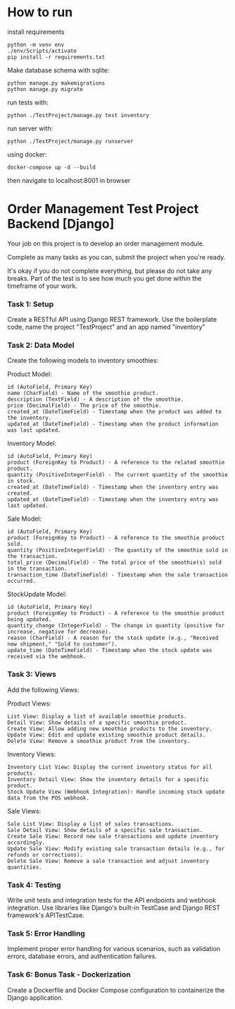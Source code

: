 # How to run


install requirements
```
python -m venv env
./env/Scripts/activate
pip install -r requirements.txt
```

Make database schema with sqlite: 

```
python manage.py makemigrations
python manage.py migrate
```
run tests with:
```
python ./TestProject/manage.py test inventory
```

run server with:
```
python ./TestProject/manage.py runserver
```
using docker:
```
docker-compose up -d --build
```
then navigate to localhost:8001 in browser


# Order Management Test Project Backend [Django]

Your job on this project is to develop an order management module.

Complete as many tasks as you can, submit the project when you're ready. 

It's okay if you do not complete everything, but please do not take any breaks. 
Part of the test is to see how much you get done within the timeframe of your work.

### Task 1: Setup

Create a RESTful API using Django REST framework. Use the boilerplate code, name the project "TestProject" and an app named "inventory"

### Task 2: Data Model
Create the following models to inventory smoothies:

Product Model:

```
id (AutoField, Primary Key)
name (CharField) - Name of the smoothie product.
description (TextField) - A description of the smoothie.
price (DecimalField) - The price of the smoothie.
created_at (DateTimeField) - Timestamp when the product was added to the inventory.
updated_at (DateTimeField) - Timestamp when the product information was last updated.
```

Inventory Model:

```
id (AutoField, Primary Key)
product (ForeignKey to Product) - A reference to the related smoothie product.
quantity (PositiveIntegerField) - The current quantity of the smoothie in stock.
created_at (DateTimeField) - Timestamp when the inventory entry was created.
updated_at (DateTimeField) - Timestamp when the inventory entry was last updated.
```

Sale Model:

```
id (AutoField, Primary Key)
product (ForeignKey to Product) - A reference to the smoothie product sold.
quantity (PositiveIntegerField) - The quantity of the smoothie sold in the transaction.
total_price (DecimalField) - The total price of the smoothie(s) sold in the transaction.
transaction_time (DateTimeField) - Timestamp when the sale transaction occurred.
```


StockUpdate Model:

```
id (AutoField, Primary Key)
product (ForeignKey to Product) - A reference to the smoothie product being updated.
quantity_change (IntegerField) - The change in quantity (positive for increase, negative for decrease).
reason (CharField) - A reason for the stock update (e.g., "Received new shipment," "Sold to customer").
update_time (DateTimeField) - Timestamp when the stock update was received via the webhook.
```

### Task 3: Views
Add the following Views:

Product Views:

```
List View: Display a list of available smoothie products.
Detail View: Show details of a specific smoothie product.
Create View: Allow adding new smoothie products to the inventory.
Update View: Edit and update existing smoothie product details.
Delete View: Remove a smoothie product from the inventory.
```

Inventory Views:

```
Inventory List View: Display the current inventory status for all products.
Inventory Detail View: Show the inventory details for a specific product.
Stock Update View (Webhook Integration): Handle incoming stock update data from the POS webhook.
```

Sale Views:

```
Sale List View: Display a list of sales transactions.
Sale Detail View: Show details of a specific sale transaction.
Create Sale View: Record new sale transactions and update inventory accordingly.
Update Sale View: Modify existing sale transaction details (e.g., for refunds or corrections).
Delete Sale View: Remove a sale transaction and adjust inventory quantities.
```

### Task 4: Testing
Write unit tests and integration tests for the API endpoints and webhook integration. Use libraries like Django's built-in TestCase and Django REST framework's APITestCase.

### Task 5: Error Handling
Implement proper error handling for various scenarios, such as validation errors, database errors, and authentication failures.

### Task 6: Bonus Task - Dockerization

Create a Dockerfile and Docker Compose configuration to containerize the Django application.

